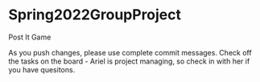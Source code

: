 # Spring2022GroupProject
 Post It Game

As you push changes, please use complete commit messages. Check off the tasks on the board - Ariel is project managing, so check in with her if you have quesitons.

